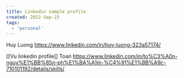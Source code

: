 ```yaml
---
title: Linkedin sample profile
created: 2022-Sep-23
tags:
  - 'personal'
---
```



Huy Luong
https://www.linkedin.com/in/huy-luong-323a57174/

[[Vu linkedin profile]]
Toan
https://www.linkedin.com/in/to%C3%A0n-nguy%E1%BB%85n-ph%E1%BA%A1m-%C4%91%E1%BB%A9c-710101192/details/skills/